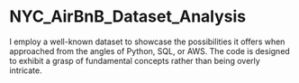 # NYC_AirBnB_Dataset_Analysis
I employ a well-known dataset to showcase the possibilities it offers when approached from the angles of Python, SQL, or AWS. The code is designed to exhibit a grasp of fundamental concepts rather than being overly intricate.
